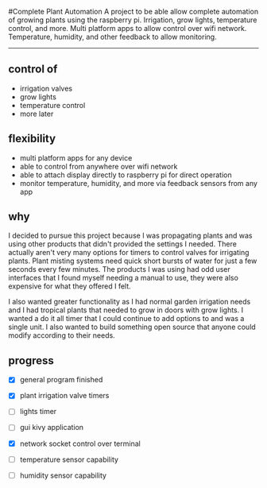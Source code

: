 #Complete Plant Automation
A project to be able allow complete automation of growing plants using the raspberry pi. Irrigation, grow lights, temperature control, and more. Multi platform apps to allow control over wifi network. Temperature, humidity, and other feedback to allow monitoring.

--------------------------------------------------------------------------------------------------------------------------------------------------------------------------------------------------------------------------

## control of 
* irrigation valves
* grow lights
* temperature control
* more later

## flexibility
* multi platform apps for any device
* able to control from anywhere over wifi network
* able to attach display directly to raspberry pi for direct operation
* monitor temperature, humidity, and more via feedback sensors from any app

## why
I decided to pursue this project because I was propagating plants and was using other products that didn't provided the settings I needed. There actually aren't very many options for timers to control valves for irrigating plants. Plant misting systems need quick short bursts of water for just a few seconds every few minutes. The products I was using had odd user interfaces that I found myself needing a manual to use, they were also expensive for what they offered I felt. 

I also wanted greater functionality as I had normal garden irrigation needs and I had tropical plants that needed to grow in doors with grow lights. I wanted a do it all timer that I could continue to add options to and was a single unit. I also wanted to build something open source that anyone could modify according to their needs. 

## progress
- [x] general program finished
- [x] plant irrigation valve timers
- [ ] lights timer
- [ ] gui kivy application
- [x] network socket control over terminal
- [ ] temperature sensor capability
- [ ] humidity sensor capability

